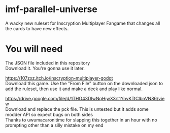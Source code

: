 # imf-parallel-universe
A wacky new ruleset for Inscryption Multiplayer Fangame that changes all the cards to have new effects.

# You will need
The JSON file included in this repository  
Download it. You're gonna use it later.

https://107zxz.itch.io/inscryption-multiplayer-godot  
Download this game. Use the "From File" button on the downloaded json to add the ruleset, then use it and make a deck and play like normal.

https://drive.google.com/file/d/1THO43DIwNqHjwX3rt1YnvKTtClbnVN86/view  
Download and replace the pck file. This is untested but it adds some modder API so expect bugs on both sides  
Thanks to uwumacaronitime for slapping this together in an hour with no prompting other than a silly mistake on my end
